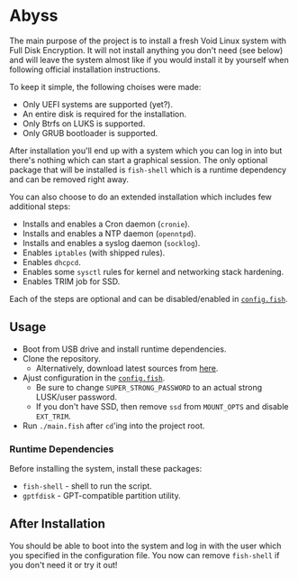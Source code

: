 # Abyss

The main purpose of the project is to install a fresh Void Linux system with
Full Disk Encryption. It will not install anything you don't need (see below)
and will leave the system almost like if you would install it by yourself when
following official installation instructions.

To keep it simple, the following choises were made:

- Only UEFI systems are supported (yet?).
- An entire disk is required for the installation.
- Only Btrfs on LUKS is supported.
- Only GRUB bootloader is supported.

After installation you'll end up with a system which you can log in into but 
there's nothing which can start a graphical session. The only optional package
that will be installed is `fish-shell` which is a runtime dependency and can be
removed right away.

You can also choose to do an extended installation which includes few additional
steps:

- Installs and enables a Cron daemon (`cronie`).
- Installs and enables a NTP daemon (`openntpd`).
- Installs and enables a syslog daemon (`socklog`).
- Enables `iptables` (with shipped rules).
- Enables `dhcpcd`.
- Enables some `sysctl` rules for kernel and networking stack hardening.
- Enables TRIM job for SSD.

Each of the steps are optional and can be disabled/enabled in [`config.fish`](config.fish).

## Usage

- Boot from USB drive and install runtime dependencies.
- Clone the repository.
  - Alternatively, download latest sources from [here](https://github.com/rabbitinspace/abyss/archive/master.zip).
- Ajust configuration in the [`config.fish`](config.fish).
  - Be sure to change `SUPER_STRONG_PASSWORD` to an actual strong LUSK/user password.
  - If you don't have SSD, then remove `ssd` from `MOUNT_OPTS` and disable `EXT_TRIM`.
- Run `./main.fish` after `cd`'ing into the project root.

### Runtime Dependencies

Before installing the system, install these packages:

- `fish-shell` - shell to run the script.
- `gptfdisk` - GPT-compatible partition utility.

## After Installation

You should be able to boot into the system and log in with the user which you
specified in the configuration file. You now can remove `fish-shell` if you
don't need it or try it out!
